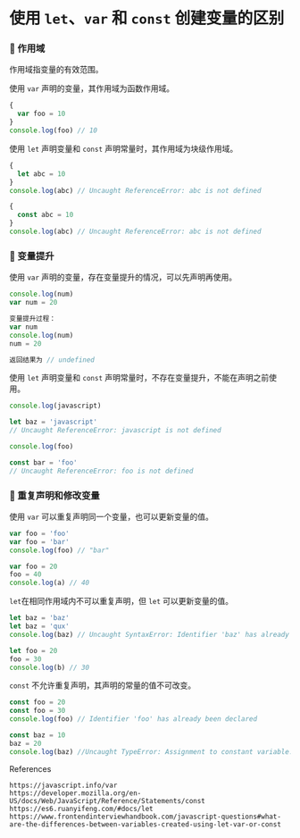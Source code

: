 # 使用 `let`、`var` 和 `const` 创建变量的区别

### 📌 作用域

作用域指变量的有效范围。

使用 `var` 声明的变量，其作用域为函数作用域。

```javascript
{
  var foo = 10
}
console.log(foo) // 10
```

使用 `let` 声明变量和 `const` 声明常量时，其作用域为块级作用域。

```javascript
{
  let abc = 10
}
console.log(abc) // Uncaught ReferenceError: abc is not defined

{
  const abc = 10
}
console.log(abc) // Uncaught ReferenceError: abc is not defined
```

### 📌 变量提升

使用 `var` 声明的变量，存在变量提升的情况，可以先声明再使用。

```javascript
console.log(num)
var num = 20

变量提升过程：
var num
console.log(num)
num = 20

返回结果为 // undefined
```

使用 `let` 声明变量和 `const` 声明常量时，不存在变量提升，不能在声明之前使用。

```javascript
console.log(javascript)

let baz = 'javascript'
// Uncaught ReferenceError: javascript is not defined

console.log(foo)

const bar = 'foo'
// Uncaught ReferenceError: foo is not defined
```

### 📌 重复声明和修改变量

使用 `var` 可以重复声明同一个变量，也可以更新变量的值。

```javascript
var foo = 'foo'
var foo = 'bar'
console.log(foo) // "bar"

var foo = 20
foo = 40
console.log(a) // 40
```

`let`在相同作用域内不可以重复声明，但 `let` 可以更新变量的值。

```javascript
let baz = 'baz'
let baz = 'qux'
console.log(baz) // Uncaught SyntaxError: Identifier 'baz' has already been declared

let foo = 20
foo = 30
console.log(b) // 30
```

`const` 不允许重复声明，其声明的常量的值不可改变。

```javascript
const foo = 20
const foo = 30
console.log(foo) // Identifier 'foo' has already been declared

const baz = 10
baz = 20
console.log(baz) //Uncaught TypeError: Assignment to constant variable.
```

References

```text
https://javascript.info/var
https://developer.mozilla.org/en-US/docs/Web/JavaScript/Reference/Statements/const
https://es6.ruanyifeng.com/#docs/let
https://www.frontendinterviewhandbook.com/javascript-questions#what-are-the-differences-between-variables-created-using-let-var-or-const
```

